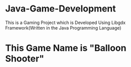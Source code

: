 # Java-Game-Development
This is a Gaming Project which is Developed Using Libgdx Framework(Written in the Java Programming Language)
# This Game Name is "Balloon Shooter"
